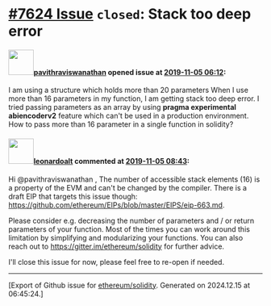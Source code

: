 # [\#7624 Issue](https://github.com/ethereum/solidity/issues/7624) `closed`: Stack too deep error

#### <img src="https://avatars.githubusercontent.com/u/39237770?v=4" width="50">[pavithraviswanathan](https://github.com/pavithraviswanathan) opened issue at [2019-11-05 06:12](https://github.com/ethereum/solidity/issues/7624):

I am using a structure which holds more than 20 parameters When I use more than 16 parameters in my function, I am getting stack too deep error. I tried passing parameters as an array by using **pragma experimental abiencoderv2** feature which can't be used in a production environment. How to pass more than 16 parameter in a single function  in solidity?

#### <img src="https://avatars.githubusercontent.com/u/504195?u=ce2facd14af9fd474ebff49f0d44891f56f7500f&v=4" width="50">[leonardoalt](https://github.com/leonardoalt) commented at [2019-11-05 08:43](https://github.com/ethereum/solidity/issues/7624#issuecomment-549720981):

Hi @pavithraviswanathan ,
The number of accessible stack elements (16) is a property of the EVM and can't be changed by the compiler. There is a draft EIP that targets this issue though: https://github.com/ethereum/EIPs/blob/master/EIPS/eip-663.md.

Please consider e.g. decreasing the number of parameters and / or return parameters of your function. Most of the times you can work around this limitation by simplifying and modularizing your functions. You can also reach out to https://gitter.im/ethereum/solidity for further advice.

I'll close this issue for now, please feel free to re-open if needed.


-------------------------------------------------------------------------------



[Export of Github issue for [ethereum/solidity](https://github.com/ethereum/solidity). Generated on 2024.12.15 at 06:45:24.]
